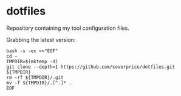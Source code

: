 # dotfiles

Repository containing my tool configuration files.

Grabbing the latest version:

    bash -s -ex <<"EOF"
    cd ~
    TMPDIR=$(mktemp -d)
    git clone --depth=1 https://github.com/coverprice/dotfiles.git ${TMPDIR}
    rm -rf ${TMPDIR}/.git
    mv -f ${TMPDIR}/.[^.]* .
    EOF
